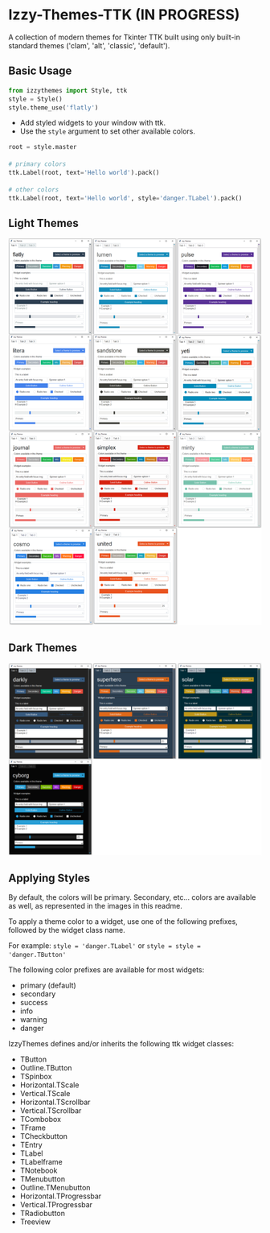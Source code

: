 # Izzy-Themes-TTK  (IN PROGRESS)
A collection of modern themes for Tkinter TTK built using only built-in standard themes ('clam', 'alt', 'classic', 'default').

## Basic Usage
```python
from izzythemes import Style, ttk
style = Style()
style.theme_use('flatly')
```

- Add styled widgets to your window with ttk. 
- Use the `style` argument to set other available colors.
```python
root = style.master

# primary colors
ttk.Label(root, text='Hello world').pack()

# other colors
ttk.Label(root, text='Hello world', style='danger.TLabel').pack()
```

## Light Themes
![](examples/light_themes.png)
  
## Dark Themes
![](examples/dark_themes.png)

## Applying Styles
By default, the colors will be primary. Secondary, etc... colors are available as well, as represented in the images in this readme.
  
To apply a theme color to a widget, use one of the following prefixes, followed by the widget class name.

For example: `style = 'danger.TLabel'` or `style = style = 'danger.TButton'`

The following color prefixes are available for most widgets:
- primary (default)
- secondary
- success
- info
- warning
- danger

IzzyThemes defines and/or inherits the following ttk widget classes:
- TButton
- Outline.TButton
- TSpinbox
- Horizontal.TScale
- Vertical.TScale
- Horizontal.TScrollbar
- Vertical.TScrollbar
- TCombobox
- TFrame
- TCheckbutton
- TEntry
- TLabel
- TLabelframe
- TNotebook
- TMenubutton
- Outline.TMenubutton
- Horizontal.TProgressbar
- Vertical.TProgressbar
- TRadiobutton
- Treeview
